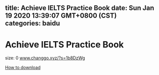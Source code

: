 
title: Achieve IELTS  Practice  Book
date: Sun Jan 19 2020 13:39:07 GMT+0800 (CST)    
categories: baidu
---

# Achieve IELTS  Practice  Book
size: 0
 www.changgo.xyz/?s=1b8DzWg
 

[How to download](https://bpcam.bemobtrk.com/go/2ceec3aa-1ca2-46d6-b9ff-aaa5c184517c?jno=1051)